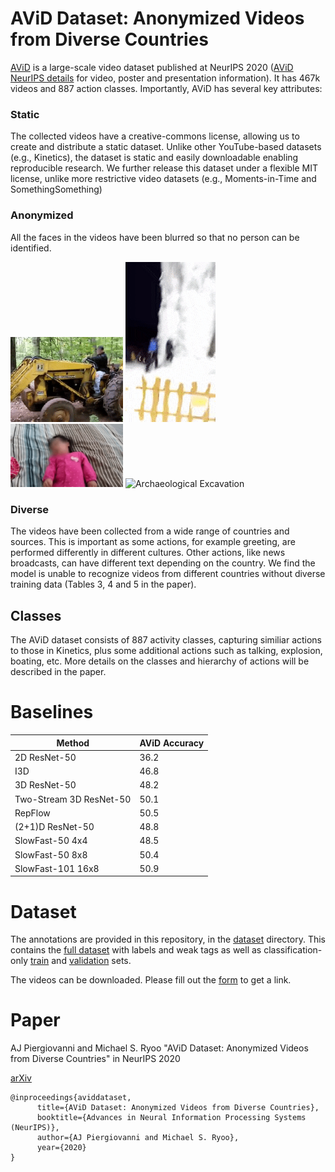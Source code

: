 # AViD Dataset: Anonymized Videos from Diverse Countries

[AViD](https://arxiv.org/abs/2007.05515) is a large-scale video dataset published at NeurIPS 2020 ([AViD NeurIPS details](https://neurips.cc/virtual/2020/public/poster_c28e5b0c9841b5ef396f9f519bf6c217.html) for video, poster and presentation information). It has 467k videos and 887 action classes. Importantly, AViD has several key attributes:

### Static
The collected videos have a creative-commons license, allowing us to create and distribute a static dataset. Unlike other YouTube-based datasets (e.g., Kinetics), the dataset is static and easily downloadable enabling reproducible research. We further release this dataset under a flexible MIT license, unlike more restrictive video datasets (e.g., Moments-in-Time and SomethingSomething)

### Anonymized 
All the faces in the videos have been blurred so that no person can be identified.

<img src="https://github.com/piergiaj/AViD/raw/master/tractor.gif" alt="Driving Tractor" width=180> <img src="https://github.com/piergiaj/AViD/raw/master/ice_climb.gif"  alt="Ice Climb"> <img src="https://github.com/piergiaj/AViD/raw/master/shake_head.gif" alt="Shake Head" width=180> <img src="https://github.com/piergiaj/AViD/raw/master/arch_excv.gif" alt="Archaeological Excavation" width=180>

### Diverse
The videos have been collected from a wide range of countries and sources. This is important as some actions, for example greeting, are performed differently in different cultures. Other actions, like news broadcasts, can have different text depending on the country.  We find the model is unable to recognize videos from different countries without diverse training data (Tables 3, 4 and 5 in the paper).


## Classes
The AViD dataset consists of 887 activity classes, capturing similiar actions to those in Kinetics, plus some additional actions such as talking, explosion, boating, etc. More details on the classes and hierarchy of actions will be described in the paper.

# Baselines

|  Method | AViD Accuracy | 
| ------------- | ------------- |  
| 2D ResNet-50 | 36.2  | 
| I3D | 46.8 |
| 3D ResNet-50 | 48.2 |
| Two-Stream 3D ResNet-50 | 50.1 |
| RepFlow | 50.5 |
| (2+1)D ResNet-50 | 48.8 |
| SlowFast-50 4x4 | 48.5 |
| SlowFast-50 8x8 | 50.4 |
| SlowFast-101 16x8 | 50.9 |

# Dataset
The annotations are provided in this repository, in the [dataset](https://github.com/piergiaj/AViD/tree/master/dataset) directory. This contains the [full dataset](https://github.com/piergiaj/AViD/blob/master/dataset/avid_full.json) with labels and weak tags as well as classification-only [train](https://github.com/piergiaj/AViD/blob/master/dataset/avid_train.json) and [validation](https://github.com/piergiaj/AViD/blob/master/dataset/avid_val.json) sets.

The videos can be downloaded. Please fill out the [form](https://forms.gle/t5PSx2aUvQCRUZCi8) to get a link.


# Paper

AJ Piergiovanni and Michael S. Ryoo
"AViD Dataset: Anonymized Videos from Diverse Countries"
in NeurIPS 2020

[arXiv](https://arxiv.org/pdf/2007.05515.pdf)

    @inproceedings{aviddataset,
          title={AViD Dataset: Anonymized Videos from Diverse Countries},
          booktitle={Advances in Neural Information Processing Systems (NeurIPS)},
          author={AJ Piergiovanni and Michael S. Ryoo},
          year={2020}
    }
